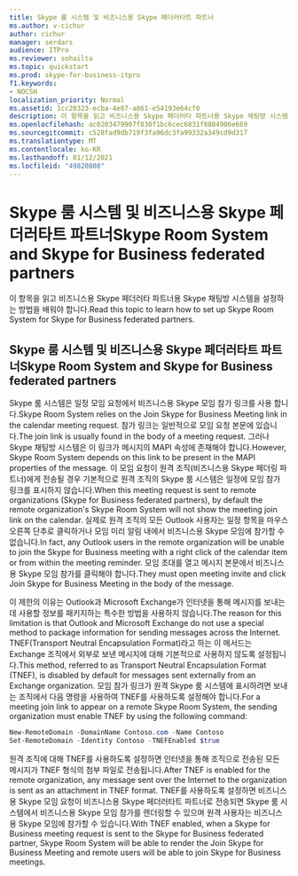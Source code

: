 ```yaml
---
title: Skype 룸 시스템 및 비즈니스용 Skype 페더러타트 파트너
ms.author: v-cichur
author: cichur
manager: serdars
audience: ITPro
ms.reviewer: sohailta
ms.topic: quickstart
ms.prod: skype-for-business-itpro
f1.keywords:
- NOCSH
localization_priority: Normal
ms.assetid: 1cc20323-ecba-4e87-a861-e54193e64cf0
description: 이 항목을 읽고 비즈니스용 Skype 페더러타 파트너용 Skype 채팅방 시스템을 설정하는 방법을 배워야 합니다.
ms.openlocfilehash: ac0203479907f830f1bc6cec6831f8804906e669
ms.sourcegitcommit: c528fad9db719f3fa96dc3fa99332a349cd9d317
ms.translationtype: MT
ms.contentlocale: ko-KR
ms.lasthandoff: 01/12/2021
ms.locfileid: "49820808"
---
```

# <a name="skype-room-system-and-skype-for-business-federated-partners"></a><span data-ttu-id="58246-103">Skype 룸 시스템 및 비즈니스용 Skype 페더러타트 파트너</span><span class="sxs-lookup"><span data-stu-id="58246-103">Skype Room System and Skype for Business federated partners</span></span>
 
<span data-ttu-id="58246-104">이 항목을 읽고 비즈니스용 Skype 페더러타 파트너용 Skype 채팅방 시스템을 설정하는 방법을 배워야 합니다.</span><span class="sxs-lookup"><span data-stu-id="58246-104">Read this topic to learn how to set up Skype Room System for Skype for Business federated partners.</span></span>
  
## <a name="skype-room-system-and-skype-for-business-federated-partners"></a><span data-ttu-id="58246-105">Skype 룸 시스템 및 비즈니스용 Skype 페더러타트 파트너</span><span class="sxs-lookup"><span data-stu-id="58246-105">Skype Room System and Skype for Business federated partners</span></span>

<span data-ttu-id="58246-106">Skype 룸 시스템은 일정 모임 요청에서 비즈니스용 Skype 모임 참가 링크를 사용 합니다.</span><span class="sxs-lookup"><span data-stu-id="58246-106">Skype Room System relies on the Join Skype for Business Meeting link in the calendar meeting request.</span></span> <span data-ttu-id="58246-107">참가 링크는 일반적으로 모임 요청 본문에 있습니다.</span><span class="sxs-lookup"><span data-stu-id="58246-107">The join link is usually found in the body of a meeting request.</span></span> <span data-ttu-id="58246-108">그러나 Skype 채팅방 시스템은 이 링크가 메시지의 MAPI 속성에 존재해야 합니다.</span><span class="sxs-lookup"><span data-stu-id="58246-108">However, Skype Room System depends on this link to be present in the MAPI properties of the message.</span></span> <span data-ttu-id="58246-109">이 모임 요청이 원격 조직(비즈니스용 Skype 페더링 파트너)에게 전송될 경우 기본적으로 원격 조직의 Skype 룸 시스템은 일정에 모임 참가 링크를 표시하지 않습니다.</span><span class="sxs-lookup"><span data-stu-id="58246-109">When this meeting request is sent to remote organizations (Skype for Business federated partners), by default the remote organization's Skype Room System will not show the meeting join link on the calendar.</span></span> <span data-ttu-id="58246-110">실제로 원격 조직의 모든 Outlook 사용자는 일정 항목을 마우스 오른쪽 단추로 클릭하거나 모임 미리 알림 내에서 비즈니스용 Skype 모임에 참가할 수 없습니다.</span><span class="sxs-lookup"><span data-stu-id="58246-110">In fact, any Outlook users in the remote organization will be unable to join the Skype for Business meeting with a right click of the calendar item or from within the meeting reminder.</span></span> <span data-ttu-id="58246-111">모임 초대를 열고 메시지 본문에서 비즈니스용 Skype 모임 참가를 클릭해야 합니다.</span><span class="sxs-lookup"><span data-stu-id="58246-111">They must open meeting invite and click Join Skype for Business Meeting in the body of the message.</span></span> 
  
<span data-ttu-id="58246-112">이 제한의 이유는 Outlook과 Microsoft Exchange가 인터넷을 통해 메시지를 보내는 데 사용할 정보를 패키지하는 특수한 방법을 사용하지 않습니다.</span><span class="sxs-lookup"><span data-stu-id="58246-112">The reason for this limitation is that Outlook and Microsoft Exchange do not use a special method to package information for sending messages across the Internet.</span></span> <span data-ttu-id="58246-113">TNEF(Transport Neutral Encapsulation Format)라고 하는 이 메서드는 Exchange 조직에서 외부로 보낸 메시지에 대해 기본적으로 사용하지 않도록 설정됩니다.</span><span class="sxs-lookup"><span data-stu-id="58246-113">This method, referred to as Transport Neutral Encapsulation Format (TNEF), is disabled by default for messages sent externally from an Exchange organization.</span></span> <span data-ttu-id="58246-114">모임 참가 링크가 원격 Skype 룸 시스템에 표시하려면 보내는 조직에서 다음 명령을 사용하여 TNEF를 사용하도록 설정해야 합니다.</span><span class="sxs-lookup"><span data-stu-id="58246-114">For a meeting join link to appear on a remote Skype Room System, the sending organization must enable TNEF by using the following command:</span></span>
  
```powershell
New-RemoteDomain -DomainName Contoso.com -Name Contoso
Set-RemoteDomain -Identity Contoso -TNEFEnabled $true
```

<span data-ttu-id="58246-115">원격 조직에 대해 TNEF를 사용하도록 설정하면 인터넷을 통해 조직으로 전송된 모든 메시지가 TNEF 형식의 첨부 파일로 전송됩니다.</span><span class="sxs-lookup"><span data-stu-id="58246-115">After TNEF is enabled for the remote organization, any message sent over the Internet to the organization is sent as an attachment in TNEF format.</span></span> <span data-ttu-id="58246-116">TNEF를 사용하도록 설정하면 비즈니스용 Skype 모임 요청이 비즈니스용 Skype 페더러타트 파트너로 전송되면 Skype 룸 시스템에서 비즈니스용 Skype 모임 참가를 렌더링할 수 있으며 원격 사용자는 비즈니스용 Skype 모임에 참가할 수 있습니다.</span><span class="sxs-lookup"><span data-stu-id="58246-116">With TNEF enabled, when a Skype for Business meeting request is sent to the Skype for Business federated partner, Skype Room System will be able to render the Join Skype for Business Meeting and remote users will be able to join Skype for Business meetings.</span></span> 
